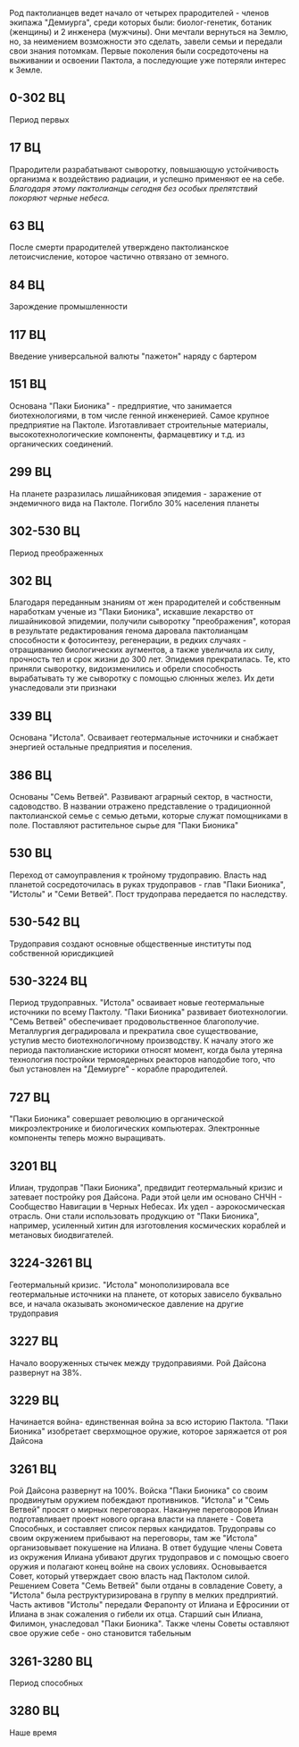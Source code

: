 Род пактолианцев ведет начало от четырех прародителей  - членов экипажа "Демиурга", среди которых были: биолог-генетик, ботаник (женщины) и 2 инженера (мужчины). Они мечтали вернуться на Землю, но, за неимением возможности это сделать, завели семьи и передали свои знания потомкам. Первые поколения были сосредоточены на выживании и освоении Пактола, а последующие уже потеряли интерес к Земле.
## 0-302 ВЦ
Период первых
## 17 ВЦ
Прародители разрабатывают сыворотку, повышающую устойчивость организма к воздействию радиации, и успешно применяют ее на себе. *Благодаря этому пактолианцы сегодня без особых препятствий покоряют черные небеса.*
## 63 ВЦ
После смерти прародителей утверждено пактолианское летоисчисление, которое частично отвязано от земного. 
## 84 ВЦ
Зарождение промышленности
## 117 ВЦ
Введение универсальной валюты "пажетон" наряду с бартером
## 151 ВЦ
Основана "Паки Бионика" - предприятие, что занимается биотехнологиями, в том числе генной инженерией. Самое крупное предприятие на Пактоле. Изготавливает строительные материалы, высокотехнологические компоненты, фармацевтику и т.д. из органических соединений. 
## 299 ВЦ
На планете разразилась лишайниковая эпидемия - заражение от эндемичного вида на Пактоле. Погибло 30% населения планеты
## 302-530 ВЦ
Период преображенных
## 302 ВЦ
Благодаря переданным знаниям от жен прародителей и собственным наработкам ученые из "Паки Бионика", искавшие лекарство от лишайниковой эпидемии, получили сыворотку "преображения", которая в результате редактирования генома даровала пактолианцам способности к фотосинтезу, регенерации, в редких случаях - отращиванию биологических аугментов, а также увеличила их силу, прочность тел и срок жизни до 300 лет. Эпидемия прекратилась. Те, кто приняли сыворотку, видоизменились и обрели способность вырабатывать ту же сыворотку с помощью слюнных желез. Их дети унаследовали эти признаки 
## 339 ВЦ
Основана "Истола". Осваивает геотермальные источники и снабжает энергией остальные предприятия и поселения. 
## 386 ВЦ
Основаны "Семь Ветвей". Развивают аграрный сектор, в частности, садоводство. В названии отражено представление о традиционной пактолианской семье с семью детьми, которые служат помощниками в поле. Поставляют растительное сырье для "Паки Бионика"
## 530 ВЦ
Переход от самоуправления к тройному трудоправию. Власть над планетой сосредоточилась в руках трудоправов - глав "Паки Бионика", "Истолы" и "Семи Ветвей". Пост трудоправа передается по наследству.
## 530-542 ВЦ
Трудоправия создают основные общественные институты под собственной юрисдикцией
## 530-3224 ВЦ
Период трудоправных. "Истола" осваивает новые геотермальные источники по всему Пактолу. "Паки Бионика" развивает биотехнологии. "Семь Ветвей" обеспечивает продовольственное благополучие. Металлургия деградировала и прекратила свое существование, уступив место биотехнологичному производству. К началу этого же периода пактолианские историки относят момент, когда была утеряна технология постройки термоядерных реакторов наподобие того, что был установлен на "Демиурге" - корабле прародителей.
## 727 ВЦ
"Паки Бионика" совершает революцию в органической микроэлектронике и биологических компьютерах. Электронные компоненты теперь можно выращивать.
## 3201 ВЦ
Илиан, трудоправ "Паки Бионика", предвидит геотермальный кризис и затевает постройку роя Дайсона. Ради этой цели им основано СНЧН - Сообщество Навигации в Черных Небесах. Их удел - аэрокосмическая отрасль. Они стали использовать продукцию от "Паки Бионика", например, усиленный хитин для изготовления космических кораблей и метановых биодвигателей. 
## 3224-3261 ВЦ
Геотермальный кризис. "Истола" монополизировала все геотермальные источники на планете, от которых зависело буквально все, и начала оказывать экономическое давление на другие трудоправия
## 3227 ВЦ
Начало вооруженных стычек между трудоправиями. Рой Дайсона развернут на 38%.
## 3229 ВЦ
Начинается война- единственная война за всю историю Пактола. "Паки Бионика" изобретает сверхмощное оружие, которое заряжается от роя Дайсона
## 3261 ВЦ
Рой Дайсона развернут на 100%. Войска "Паки Бионика" со своим продвинутым оружием побеждают противников. "Истола" и "Семь Ветвей" просят о мирных переговорах. Накануне переговоров Илиан подготавливает проект нового органа власти на планете - Совета Способных, и составляет список первых кандидатов. Трудоправы со своим окружением прибывают на переговоры, там же "Истола" организовывает покушение на Илиана. В ответ будущие члены Совета из окружения Илиана убивают других трудоправов и с помощью своего оружия и полагают конец войне на своих условиях. Основывается Совет, который утверждает свою власть над Пактолом силой. Решением Совета "Семь Ветвей" были отданы в совладение Совету, а "Истола" была реструктуризирована в группу в мелких предприятий. Часть активов "Истолы" передали Ферапонту от Илиана и Ефросинии от Илиана в знак сожаления о гибели их отца. Старший сын Илиана, Филимон, унаследовал "Паки Бионика".  Также члены Советы оставляют свое оружие себе - оно становится табельным
## 3261-3280 ВЦ
Период способных
## 3280 ВЦ
Наше время



